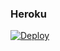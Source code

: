 ### Heroku
[![Deploy](https://www.herokucdn.com/deploy/button.svg)](https://heroku.com/deploy?template=https://github.com/nelsongp1988/7up)
